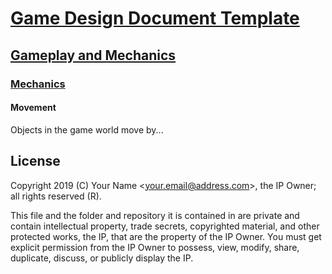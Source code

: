 # [Game Design Document Template](../../readme.md)

## [Gameplay and  Mechanics](../readme.md)

### [Mechanics](./readme.md)

#### Movement

Objects in the game world move by...

## License

Copyright 2019 (C) Your Name <<your.email@address.com>>, the IP Owner; all rights reserved (R).

This file and the folder and repository it is contained in are private and contain intellectual property, trade secrets, copyrighted material, and other protected works, the IP, that are the property of the IP Owner. You must get explicit permission from the IP Owner to possess, view, modify, share, duplicate, discuss, or publicly display the IP.
